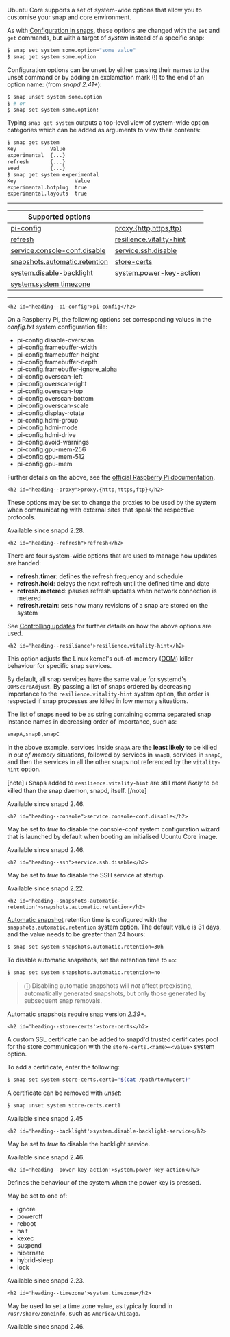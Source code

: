 Ubuntu Core supports a set of system-wide options that allow you to customise your snap and core environment.

As with [Configuration in snaps](/t/configuration-in-snaps/510), these options are changed with the `set` and `get` commands, but with a target of *system* instead of a specific snap:

``` bash
$ snap set system some.option="some value"
$ snap get system some.option
```

Configuration options can be unset by either passing their names to the unset command or by adding an exclamation mark (!) to the end of an option name: (from *snapd 2.41+*):

``` bash
$ snap unset system some.option
$ # or
$ snap set system some.option!
```

Typing `snap get system` outputs a top-level view of system-wide option categories which can be added as arguments to view their contents:

``` bash
$ snap get system
Key           Value
experimental  {...}
refresh       {...}
seed          {...}
$ snap get system experimental
Key                   Value
experimental.hotplug  true
experimental.layouts  true
```

------------------------------------------------------------------------

| Supported options                                                        |                                                       |
|--------------------------------------------------------------------------|-------------------------------------------------------|
| [pi-config](#heading--pi-config)                                         | [proxy.{http,https,ftp}](#heading--proxy)             |
| [refresh](#heading--refresh)                                             | [resilience.vitality-hint](#heading-resiliance)       |
| [service.console-conf.disable](#heading--console)                        | [service.ssh.disable](#heading--ssh)                  |
| [snapshots.automatic.retention](#heading--snapshots-automatic-retention) | [store-certs](#heading--store-certs)                  |
| [system.disable-backlight](#heading--backlight)                          | [system.power-key-action](#heading--power-key-action) |
| [system.system.timezone](#heading--timezone)                             |                                                       |

------------------------------------------------------------------------

```{=html}
<h2 id="heading--pi-config">pi-config</h2>
```
On a Raspberry Pi, the following options set corresponding values in the *config.txt* system configuration file:

-   pi-config.disable-overscan
-   pi-config.framebuffer-width
-   pi-config.framebuffer-height
-   pi-config.framebuffer-depth
-   pi-config.framebuffer-ignore_alpha
-   pi-config.overscan-left
-   pi-config.overscan-right
-   pi-config.overscan-top
-   pi-config.overscan-bottom
-   pi-config.overscan-scale
-   pi-config.display-rotate
-   pi-config.hdmi-group
-   pi-config.hdmi-mode
-   pi-config.hdmi-drive
-   pi-config.avoid-warnings
-   pi-config.gpu-mem-256
-   pi-config.gpu-mem-512
-   pi-config.gpu-mem

Further details on the above, see the [official Raspberry Pi documentation](https://www.raspberrypi.org/documentation/configuration/config-txt/).

```{=html}
<h2 id="heading--proxy">proxy.{http,https,ftp}</h2>
```
These options may be set to change the proxies to be used by the system when communicating with external sites that speak the respective protocols.

Available since snapd 2.28.

```{=html}
<h2 id="heading--refresh">refresh</h2>
```
There are four system-wide options that are used to manage how updates are handed:

-   **refresh.timer**: defines the refresh frequency and schedule
-   **refresh.hold**: delays the next refresh until the defined time and date
-   **refresh.metered**: pauses refresh updates when network connection is metered
-   **refresh.retain**: sets how many revisions of a snap are stored on the system

See [Controlling updates](/t/managing-updates/7022#heading--controlling-updates) for further details on how the above options are used.

```{=html}
<h2 id='heading--resiliance'>resilience.vitality-hint</h2>
```
This option adjusts the Linux kernel's out-of-memory ([OOM](https://www.kernel.org/doc/gorman/html/understand/understand016.html)) killer behaviour for specific snap services.

By default, all snap services have the same value for systemd's `OOMScoreAdjust`. By passing a list of snaps ordered by decreasing importance to the `resilience.vitality-hint` system option, the order is respected if snap processes are killed in low memory situations.

The list of snaps need to be as string containing comma separated snap instance names in decreasing order of importance, such as:

``` bash
snapA,snapB,snapC
```

In the above example, services inside `snapA` are the **least likely** to be killed in *out of memory* situations, followed by services in `snapB`, services in `snapC`, and then the services in all the other snaps not referenced by the `vitality-hint` option.

[note]
:information_source: Snaps added to `resilience.vitality-hint` are still *more likely* to be killed than the snap daemon, snapd, itself.
[/note]

Available since snapd 2.46.

```{=html}
<h2 id="heading--console">service.console-conf.disable</h2>
```
May be set to *true* to disable the console-conf system configuration wizard that is launched by default when booting an initialised Ubuntu Core image.

Available since snapd 2.46.

```{=html}
<h2 id="heading--ssh">service.ssh.disable</h2>
```
May be set to *true* to disable the SSH service at startup.

Available since snapd 2.22.

```{=html}
<h2 id='heading--snapshots-automatic-retention'>snapshots.automatic.retention</h2>
```
[Automatic snapshot](/t/snapshots/9468) retention time is configured with the `snapshots.automatic.retention` system option. The default value is 31 days, and the value needs to be greater than 24 hours:

``` bash
$ snap set system snapshots.automatic.retention=30h
```

To disable automatic snapshots, set the retention time to `no`:

``` bash
$ snap set system snapshots.automatic.retention=no
```

> ⓘ Disabling automatic snapshots will *not* affect preexisting, automatically generated snapshots, but only those generated by subsequent snap removals.

Automatic snapshots require snap version *2.39+*.

```{=html}
<h2 id='heading--store-certs'>store-certs</h2>
```
A custom SSL certificate can be added to snapd'd trusted certificates pool for the store communication with the `store-certs.<name>=<value>` system option.

To add a certificate, enter the following:

``` bash
$ snap set system store-certs.cert1="$(cat /path/to/mycert)"
```

A certificate can be removed with *unset*:

``` bash
$ snap unset system store-certs.cert1
```

Available since snapd 2.45

```{=html}
<h2 id='heading--backlight'>system.disable-backlight-service</h2>
```
May be set to *true* to disable the backlight service.

Available since snapd 2.46.

```{=html}
<h2 id='heading--power-key-action'>system.power-key-action</h2>
```
Defines the behaviour of the system when the power key is pressed.

May be set to one of:

-   ignore
-   poweroff
-   reboot
-   halt
-   kexec
-   suspend
-   hibernate
-   hybrid-sleep
-   lock

Available since snapd 2.23.

```{=html}
<h2 id='heading--timezone'>system.timezone</h2>
```
May be used to set a time zone value, as typically found in `/usr/share/zoneinfo`, such as `America/Chicago`.

Available since snapd 2.46.
